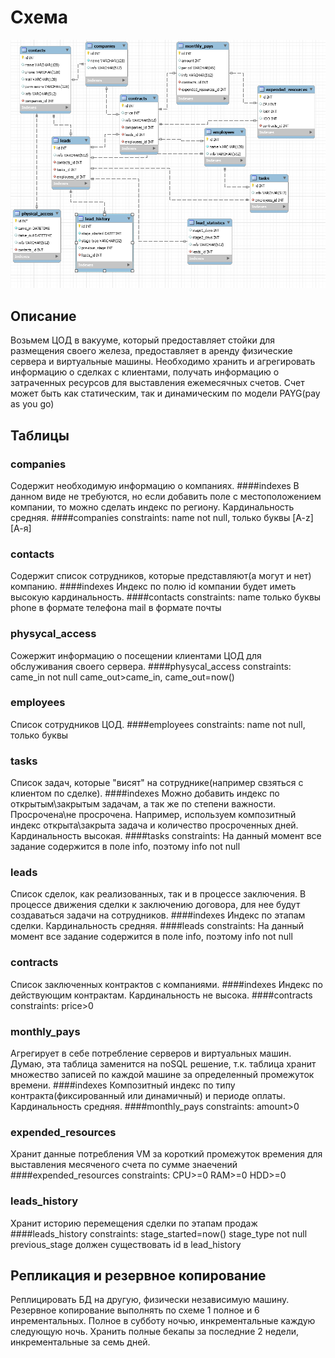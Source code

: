 #  Схема
![alt text](/schema/schema.bmp)
## Описание
Возьмем ЦОД в вакууме, который предоставляет стойки для размещения своего железа, предоставляет в аренду физические сервера и виртуальные машины.
Необходимо хранить и агрегировать информацию о сделках с клиентами, получать информацию о затраченных ресурсов для выставления ежемесячных счетов. Счет может быть как статическим, так и динамическим по модели PAYG(pay as you go)
## Таблицы
### companies
Содержит необходимую информацию о компаниях.
####indexes
В данном виде не требуются, но если добавить поле с местоположением компании, то можно сделать индекс по региону. Кардинальность средняя.
####companies constraints:
name not null, только буквы [A-z] [А-я]

### contacts
Содержит список сотрудников, которые представляют(а могут и нет) компанию.
####indexes
Индекс по полю id компании будет иметь высокую кардинальность.
####contacts constraints:
name только буквы
phone в формате телефона
mail в формате почты

### physycal_access
Сожержит информацию о посещении клиентами ЦОД для обслуживания своего сервера.
####physycal_access constraints:
came_in not null
came_out>came_in, came_out=now()

### employees
Список сотрудников ЦОД.
####employees constraints:
name not null, только буквы

### tasks
Список задач, которые "висят" на сотруднике(например свзяться с клиентом по сделке).
####indexes
Можно добавить индекс по открытым\закрытым задачам, а так же по степени важности. Просрочена\не просрочена.
Например, используем композитный индекс открыта\закрыта задача и количество просроченных дней. Кардинальность высокая.
####tasks constraints:
На данный момент все задание содержится в поле info, поэтому info not null

### leads
Список сделок, как реализованных, так и в процессе заключения. В процессе движения сделки к заключению договора, для нее будут создаваться задачи на сотрудников.
####indexes
Индекс по этапам сделки. Кардинальность средняя.
####leads constraints:
На данный момент все задание содержится в поле info, поэтому info not null

### contracts
Список заключенных контрактов с компаниями.
####indexes
Индекс по действующим контрактам. Кардинальность не высока.
####contracts constraints:
price>0

### monthly_pays
Агрегирует в себе потребление серверов и виртуальных машин. Думаю, эта таблица заменится на noSQL решение, т.к. таблица хранит множество записей по каждой машине за определенный промежуток времени.
####indexes
Композитный индекс по типу контракта(фиксированный или динамичный) и периоде оплаты. Кардинальность средняя.
####monthly_pays constraints:
amount>0

### expended_resources
Хранит данные потребления VM за короткий промежуток времения для выставления месяченого счета по сумме знаечений
####expended_resources constraints:
CPU>=0
RAM>=0
HDD>=0

### leads_history
Хранит историю перемещения сделки по этапам продаж
####leads_history constraints:
stage_started=now()
stage_type not null
previous_stage должен существовать id в lead_history
## Репликация и резервное копирование
Реплицировать БД на другую, физически независимую машину.
Резервное копирование выполнять по схеме 1 полное и 6 инрементальных. Полное в субботу ночью, инкрементальные каждую следующую ночь. Хранить полные бекапы за последние 2 недели, инкрементальные за семь дней.
